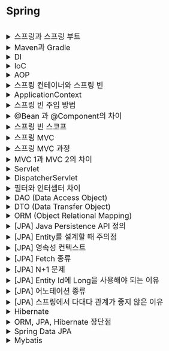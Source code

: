 # Spring 

<br> 

<details>
<summary style="font-size:20px">스프링과 스프링 부트</summary>
<div markdown="1"> 

#### 스프링
* 자바의 `오픈 소스 애플리케이션 프레임워크`
* 객체를 관리할 수 있는 컨테이너 제공 
* IOC, DI, AOP를 지원

#### 스프링 부트
* 스프링 기반의 애플리케이션을 간편하게 설정할 수 있는 도구
* 내장 서버: `Embeded Tomcat`이 포함되어 있어 Tomcat을 따로 설치/관리할 필요가 없음
* Starter를 이용한 의존성 자동화

</div>
</details>


<details>
<summary style="font-size:20px">Maven과 Gradle</summary>
<div markdown="1"> 

* 빌드 관리 도구: 라이브러리, 종속성 정보 등을 설정 파일을 통해 자동으로 다운로드해 간편히 관리해주는 도구 

#### Maven
* Java용 프로젝트 관리 도구
* Apache Ant의 단점을 해소하기 위해 사용
* 빌드 중인 프로젝트, 라이브러리 등 종속 관계를 `pom.xml`에 명시 
  * Project Object Model

#### Gradle
* Java, C/C++, Python 등을 지원
* Apache Maven과 Apache Ant의 장점을 합친 빌드 관리 도구 (완전한 오픈 소스)
* `Build.gradle` 사용: JVM 위에서 동작하는 `Groovy` 언어를 사용 (XML보다 간결) 

#### 차이점
* Gradle은 `Incremental Build`를 허용해 `빌드 시간이 단축`
  * 이미 업데이트된 Task는 빌드가 진행되지 않아 시간 단축 가능
  * Maven 보다 빠름
* 빌드 접근 방식 차이: Gradle은 `작업 의존성 그래프`에 기반, Maven은 `고정적이고 선형적인 단계의 모델`에 기반
* Gradle은 `Build Cache` 사용
  * 2개 이상의 빌드가 있을 경우, 하나의 빌드에서 사용된 파일이 다른 빌드에서 사용되면, 빌드 캐시를 이용해 이전 결과물을 다른 빌드에 사용 가능

</div>
</details>


<details>
<summary style="font-size:20px">DI</summary>
<div markdown="1"> 

* Dependency Injection, 의존 관계 주입
* 객체 간의 의존 관계를 미리 설정해 두면 스프링 컨테이너가 의존관계를 자동으로 연결
* 의존하는 객체를 직접 생성하거나 검색해서 가져올 필요가 없어 `결합도`가 낮아짐 

#### 참고
* 객체들의 `의존성(결합도)을 줄이기 위해` 사용되는 스프링의 IOC 컨테이너의 구체적인 구현 방식
* 개발 코드에서 객체를 생성하는 것이 아니라, 데이터 주입만 담당하는 별도의 공간에서 객체를 생성하고 데이터간의 의존성을 주입해 개발 코드에서 가져다 씀
* 애플리케이션 실행 시점에 외부에서 실제 구현 객체를 생성하고 클라이언트에 전달
* 재사용성 향상, 팩토리 패턴과 유사 
* 방법 3가지: 생성자에 `@Autowired` 추가, 필드 주입, setter 주입(setter에 `@Autowired` 추가) 

</div>
</details>


<details>
<summary style="font-size:20px">IoC</summary>
<div markdown="1"> 

* Inversion of Control, 제어의 역전
* 제어권이 사용자에게 있지 않고 프레임워크에 있는 것
* 메소드나 객체의 호출을 개발자가 결정하는 것이 아니라, `외부에서 결정`
* 객체의 생성부터 소멸까지 개발자가 아닌 `컨테이너`가 관리하는 것 

</div>
</details>


<details>
<summary style="font-size:20px">AOP</summary>
<div markdown="1"> 

* Aspect Oriented Programming, 관점 지향 프로그래밍
* `공통 관심 사항(Cross-Cutting Concern)`과 핵심 관심 사항(Core Concern)을 분리하는 것
* 특정 로직(로그, 성능테스트 등)을 모든 메소드에 적용하고 싶을 때, 모든 메소드에 일일이 로직을 추가하는 것이 아니라, 로직을 만들어서 모든 메소드에 적용
* 비지니스 로직의 앞/뒤에 공통 관심 사항을 수행해 `중복 코드를 줄이는 것` 

</div>
</details>


<details>
<summary style="font-size:20px">스프링 컨테이너와 스프링 빈</summary>
<div markdown="1"> 

* 자바 객체의 생명 주기(생성 ~ 소멸)를 관리하는 컨테이너
* 스프링 컨테이너에는 `BeanFactory`, `ApplicationContext` 인터페이스가 있음
* 자바 객체를 스프링 빈이라고 함 

#### 참고 
* `AppConfig` 클래스 같은 것이 스프링 컨테이너 -> `@Configuration` 사용
* `AppConfig` 내에서 `@Bean`이 붙은 것이 스프링 빈 

</div>
</details>


<details>
<summary style="font-size:20px">ApplicationContext</summary>
<div markdown="1"> 

* 스프링 컨테이너
* `BeanFactory` 인터페이스의 하위 인터페이스
* `BeanFactory`는 스프링 컨테이너의 최상위 인터페이스로 `ApplicationContext`는 `BeanFactory`에 부가 기능을 추가한 것 

</div>
</details> 


<details>
<summary style="font-size:20px">스프링 빈 주입 방법</summary>
<div markdown="1"> 

* 필드 주입: `@Autowired` 어노테이션 사용
* 생성자 주입: 생성자가 2개 이상인 경우 `@Autowired` 어노테이션 필요
* Setter 주입: `@Autowired` 어노테이션 사용

#### 생성자 주입을 사용하는 것이 좋음
* 순환 참조 방지 가능  
  * 생성자 주입: 생성자로 객체를 생성하는 시점에 필요한 빈을 주입
    * 생성자의 인자에 사용되는 빈을 찾거나 생성 -> 빈의 생성자를 호출
  * 그 외: 빈을 먼저 생성 -> 어노테이션이 붙은 필드에 해당하는 빈을 찾아서 주입 / Setter의 객체를 호출해 주입 -> 객체가 실제로 사용되기 전까지는 에러가 발생하지 않음
* `final` 키워드로 불변하는 객체를 생성할 수 있다.
  * 실행 중에 객체가 변하는 것을 막아 오류를 사전에 방지할 수 있음

</div>
</details>


<details>
<summary style="font-size:20px">@Bean 과 @Component의 차이</summary>
<div markdown="1"> 

#### @Bean
* 메소드 레벨에서 선언
* 반환되는 객체(인스턴스)를 개발자가 수동으로 등록

#### @Component
* 클래스 레벨에서 선언
* 스프링이 런타임시에 컴포넌트스캔을 하여 자동으로 빈을 등록

</div>
</details>



<details>
<summary style="font-size:20px">스프링 빈 스코프</summary>
<div markdown="1"> 

* 빈이 관리되는 범위

```java
@Scope("singletone")
```

#### Singleton
* Default Scope
  * 이유: 대규모 트래픽을 처리할 수 있도록 하기 위해서, 성능을 위해서
* 스프링 컨테이너의 시작과 종료까지 1개의 객체로 유지됨


#### Prototype
* Bean 객체를 요청할 때마다 새로운 객체 생성
* 프로토타입을 받은 클라이언트가 객체를 관리

#### Web (MVC Wep 앱에서만 사용)
* Request: HTTP 요청별로 객체화, 요청이 끝나면 소멸
* Session: HTTP 세션별로 객체화, 세션이 끝나면 소멸
* Application: Web의 `Servlet Context`와 동일한 생명주기를 가짐
* Websocket: web socket과 동일한 생명주기를 가짐

</div>
</details>


<details>
<summary style="font-size:20px">스프링 MVC</summary>
<div markdown="1"> 

* Model: 비지니스 로직를 처리, DB와 상호작용하는 모듈
* View: Client에게 보여지는 화면을 반환하는 모듈
* Controller: 모델과 뷰 사이의 정보 교환, Client 요청이 들어왔을 때, 어떤 로직을 실행할 것인지 제어하는 모듈 

</div>
</details>


<details>
<summary style="font-size:20px">스프링 MVC 과정</summary>
<div markdown="1"> 

1. 클라이언트가 서버에 요청을 보내면 `DispatcherServlet`에 요청이 전달<br>
  * DispatcherServlet: Front Controller
2. `DispatcherServlet`은 요청된 `URL`을 `HandlerMapping`에게 전달, ` HandlerMapping`은 호출해야 할 `Controller` 객체를 리턴<br>
3. DispatcherServlet이 `HandlerAdapter` 객체에게 요청을 위임하고 `HandlerAdapter`는 `컨트롤러의 메소드를 실행(호출)`하여 `ModelAndView` 객체로 반환<br>
4. DispatcherServlet은 `ViewResolver`를 이용해 `View` 객체를 얻음<br>
  * `ModelAndView` 객체의 View이름으로 객체를 찾음, 없다면 생성하여 반환
5. DispatcherServlet은 ViewResolver가 리턴한 View객체를 이용해 사용자에게 화면 표시(응답 결과 표시) 

#### 참고
*`HandlerMapping`, `HandlerAdapter`, `ViewResolver`: Spring Bean
* HandlerMapping: `@Controller`로 선언되었거나 `HttpRequestHandler` 인터페이스를 구현한 클래스를 찾음
* ModelAndView: 응답할 View 이름과 View에 전달할 데이터 

</div>
</details>


<details>
<summary style="font-size:20px">MVC 1과 MVC 2의 차이</summary>
<div markdown="1"> 

#### MVC 1
* `JSP` 페이지에서 View, Controller 역할 담당 (로직 처리)
* 구조 단순
* JSP 내에서 html과 자바 코드가 함께 사용되어 복잡하고 유지보수가 어려움
#### MVC 2
* Model, View, Controller로 모듈화됨
* JSP는 Client에게 보여지는 `View`만 담당 (로직 처리 없음)
* 구조가 복잡하나 유지보수가 용이함 

#### 참고
* Spring MVC는 `MVC2`로 설계되어 있음 

</div>
</details>


<details>
<summary style="font-size:20px">Servlet</summary>
<div markdown="1"> 

* 클라이언트의 요청을 처리해 결과 반환, 웹 페이지를 동적으로 생성하기 위한 서버측 프로그램
* Spring MVC에서 `Controller` 역할 수행 

</div>
</details>


<details>
<summary style="font-size:20px">DispatcherServlet</summary>
<div markdown="1"> 

* 서버로 들어오는 요청을 처리하는 `Front Controller`
* 웹 요청의 진입점, 요청을 처리하여 결과를 응답 

#### 디스패처 서블릿으로 인한 web.xml 역할 축소
* 기존에는 모든 서블릿에 대해 URL 매핑을 활용하기 위해 web.xml에 등록이 필수
* 디스패처 서블릿이 요청을 처리하면서 작업이 편리 

</div>
</details>


<details>
<summary style="font-size:20px">필터와 인터셉터 차이</summary>
<div markdown="1"> 

* `실행되는 시점`의 차이

#### 필터
* 웹 애플리케이션에 등록 (스프링 Context 외부에 존재)
* 서블릿 필터: `DispatcherServlet` `이전`에 실행 -> 자원의 앞단에서 요청 내용 변경/검증 수행

#### 인터셉터
* 스프링 Context에 등록 
* `DistpatcherServlet`이 `컨트롤러`를 호출하기 전(요청), 후(응답)에 동작 -> Controller에 관한 요청과 응답 처리

</div>
</details>


<details>
<summary style="font-size:20px">DAO (Data Access Object)</summary>
<div markdown="1"> 

* `DB 접근`에 사용하는 객체
* DB에 접근하는 로직과 비지니스 로직을 분리하기 위해 사용 

</div>
</details>


<details>
<summary style="font-size:20px">DTO (Data Transfer Object)</summary>
<div markdown="1"> 

* 다른 말로 VO(Value Object)
* 계층(컨트롤러, 뷰, 비즈니스 계층 등)간 `데이터 교환(전송)`을 위한 자바 빈
* 로직을 가지지 않음: 속성과 속성에 접근하기 위한 getter, setter가 있고 추가적으로 toString(), equals() 가능 

</div>
</details>


<details>
<summary style="font-size:20px">ORM (Object Relational Mapping)</summary>
<div markdown="1"> 

* 관계형 DB를 OOP 언어로 변환하는 기술
* `객체` 클래스를 `RDB 테이블`에 자동으로 연결하는 것 -> SQL 없이 간접적으로 DB 조작 가능 
* 비지니스 로직에 집중할 수 있음, DBMS 종속성 하락
* 프로그램의 복잡성이 커지면 난이도 증가, 잘못될 경우 문제 발생할 가능성 있음 

</div>
</details>


<details>
<summary style="font-size:20px">[JPA] Java Persistence API 정의</summary>
<div markdown="1"> 

* ORM을 위해 자바에서 제공하는 API
* 자바 ORM 기술에 대한 API 표준 명세
* 자바 애플리케이션에서 `관계형 DB`를 사용하는 방식을 정의한 `인터페이스`
* `EntityManager`를 통해 `CRUD` 처리 

</div>
</details>


<details>
<summary style="font-size:20px">[JPA] Entity를 설계할 때 주의점</summary>
<div markdown="1"> 

* `Setter`를 사용하지 않음
* 모든 연관 관계는 `지연로딩(LAZY)`으로 설정
  * 즉시로딩(EAGER)를 사용 할 경우, 어떤 SQL이 나갈지 추적하기 어려움
* 컬렉션은 필드에서 바로 초기화 

#### 참고
* `@ManyToOne`과 같은 연관 관계가 있을 경우
* 지연로딩: 연관 테이블은 조회하지 않고, 연관 관계가 실제로 사용되는 시점에 조회
* 즉시로딩: 연관 테이블까지 바로 조회 <br>
  -> 많은 데이터가 조회될 수 있음 

</div>
</details>


<details>
<summary style="font-size:20px">[JPA] 영속성 컨텍스트</summary>
<div markdown="1"> 

* `엔티티를 영구 저장`하는 환경
* 애플리케이션과 데이터베이스 사이에서 객체를 보관하는 가상의 환경
* 영속성 컨텍스트의 생명 주기는 트랜잭션과 동일 

#### 생명주기
* 비영속: 영속성 컨텍스트와 전혀 관계가 없는 상태, 객체를 생성한 상태
* 영속: 엔티티가 영속성 컨텍스트에 의해 관리되는 상태
* 준영속: 영속성 컨텍스트에 저장되었다가 분리된 상태
* 삭제: 엔티티 객체를 영속성 컨텍스트와 DB에서 삭제 

#### 1차 캐시
* 영속성 컨텍스트에서 엔티티를 저장하는 장소
* 같은 엔티티가 있으면 동일한 객체임을 보장 

#### 2차 캐시
* 애플리케이션 범위의 캐시, 공유 캐시
* 애플리케이션이 종료될때까지 캐시 유지
* `동시성`을 극대화 하기 위해 캐시한 객체가 아닌 `복사본`을 반환
* 영속성 컨텍스트가 다르면 동일한 객체임을 보장하지 않음 

</div>
</details>


<details>
<summary style="font-size:20px">[JPA] Fetch 종류</summary>
<div markdown="1"> 

* 즉시 로딩: 엔티티를 조회할 때, 연관된 엔티티도 `함께` DB를 조회
* 지연 로딩: 엔티티를 조회할 때, 연관된 엔티티는 조회하지 않고 `프록시 객체`로 넣어두었다가 엔티티가 실제로 `사용`될 때 조회 

#### 프록시
* 실제 엔티티 대신에 사용되는 객체, 원본 엔티티를 `상속`받은 객체 

</div>
</details>


<details>
<summary style="font-size:20px">[JPA] N+1 문제</summary>
<div markdown="1"> 

* 조회 시, 1개의 쿼리를 생각하고 설계했으나 예상하지 못했던 쿼리 N개 더 발생하는 문제
* `연관 관계`에 의해 다른 객체가 함께 조회되어 N+1 문제가 발생함 

#### 원인
* 즉시 로딩 시에, 전체 데이터를 조회하고 Eager가 감지되어 N개의 쿼리가 추가로 발생
* 지연 로딩 시에, 전체 데이터를 조회한 후, 연관된 객체가 사용될 때 N개 쿼리가 발생 

#### 해결 방법
* Fetch Join 사용: 연관된 엔티티나 컬렉션을 한 번에 함께 조회하는 역할
* @EntityGraph 사용
* @BatchSize 사용:` where 절의 in 조건`으로 미리 지정된 사이즈 만큼만 조회하여 1개 쿼리로 처리 가능
* @Fetch 사용: `where 절의 in 조건`으로 조회해 1개 쿼리로 처리 가능 (BatchSize 무한대와 동일) 

</div>
</details>



<details>
<summary style="font-size:20px">[JPA] Entity Id에 Long을 사용해야 되는 이유</summary>
<div markdown="1"> 

* Wrapper Type인 Long을 사용해야 Null을 사용할 수 있음
* 하이버네이트 공식 문서에도 Nullable한 값을 사용하라고 권장 

</div>
</details>


<details>
<summary style="font-size:20px">[JPA] 어노테이션 종류</summary>
<div markdown="1"> 

* @Entity
* @Table
* @Column
* @ColumnDefault
* @DynamicInsert: DB에 디폴트로 설정된 값을 저장 (기본: null 저장)
* @Id
* @GeneratedValue

</div>
</details>


<details>
<summary style="font-size:20px">[JPA] 스프링에서 다대다 관계가 좋지 않은 이유</summary>
<div markdown="1"> 

* 다대다의 경우, 정규화를 통해 `중간 테이블`을 생성해야 함
  * 중간 테이블로 `일대다` + `다대일` 형태로 변형해야 함
* JPA에서 `@ManyToMany` 연관 관계를 사용할 경우, 하이버네이트가 중간 테이블을 알아서 만들어서 처리
  * 관계 설정에 필수적으로 필요한 정보만 담기고 비지니스 로직에 필요한 정보는 담기지 않음
  * 실무에서는 사용하지 않는 것을 권장
* 다대다 관계를 사용하고 싶은 경우라면 중간 테이블에 대한 클래스를 직접 만들어서 `@OneToMany`, `@ManyToOne`의 조합을 만들어 사용해야 함

#### 정리
* 중간 테이블에는 매핑정보만 들어가고 추가 데이터를 넣는 것이 불가능
* 중간 테이블이 숨겨져 있기 때문에 쿼리가 예상하지 못하는 형태로 발생 가능
* 실무 비즈니스는 복잡해서 ManyToMany로 풀 수있는게 거의 없음

</div>
</details>


<details>
<summary style="font-size:20px">Hibernate</summary>
<div markdown="1"> 

* `JPA의 구현체`, 인터페이스를 직접 구현한 `라이브러리`
* SQL문을 직접 작성하지 않고 `메소드 호출`만으로 쿼리 수행이 가능해 생산성 향상
* 생산성, 유지보수, 비종속성 

</div>
</details>


<details>
<summary style="font-size:20px">ORM, JPA, Hibernate 장단점</summary>
<div markdown="1"> 

#### 장점
* 비지니스 로직에 집중 가능, 객체 중심 개발 가능
* 메소드 호출만으로 DB 조작 -> 생산성 향상, 유지보수 쉬움
* DBMS 의존성 하락 

#### 단점
* 직접 SQL을 호출하는 것보다는 성능이 떨어짐
* 복잡한 쿼리는 메소드로 처리가 어려움 

</div>
</details>


<details>
<summary style="font-size:20px">Spring Data JPA</summary>
<div markdown="1"> 

* JPA를 편리하게 사용할 수 있도록 스프링에서 제공하는 프로젝트
* CRUD 처리를 위한 공통 `인터페이스` 제공 

</div>
</details>


<details>
<summary style="font-size:20px">Mybatis</summary>
<div markdown="1"> 

#### 정의
* 자바의 관계형 데이터베이스 프로그래밍을 쉽게 할 수 있도록 도와주는 개발 프레임워크
* JDBC를 통해 DB에 접근하는 작업을 캡슐화, SQL 쿼리 매핑
#### 사용 이유
* 프로그램의 SQL 쿼리를 한 파일로 구성하여 코드와 SQL을 분리할 수 있어 사용 

</div>
</details>